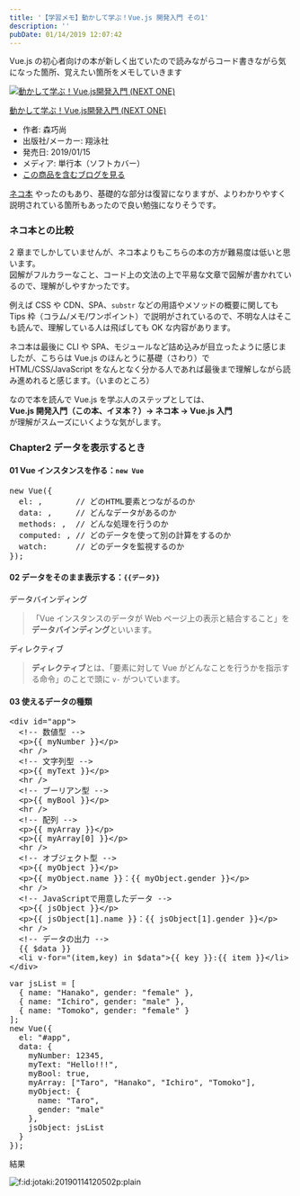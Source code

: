 ```yaml
---
title: '【学習メモ】動かして学ぶ！Vue.js 開発入門 その1'
description: ''
pubDate: 01/14/2019 12:07:42
---
```


<p>Vue.js の初心者向けの本が新しく出ていたので読みながらコード書きながら気になった箇所、覚えたい箇所をメモしていきます</p>

<p><div class="hatena-asin-detail"><a href="http://www.amazon.co.jp/exec/obidos/ASIN/4798158925/hatena-blog-22/"><img src="https://cdn-ak.f.st-hatena.com/images/fotolife/j/jotaki/20190726/20190726111911.jpg" class="hatena-asin-detail-image" alt="動かして学ぶ！Vue.js開発入門 (NEXT ONE)" title="動かして学ぶ！Vue.js開発入門 (NEXT ONE)"></a><div class="hatena-asin-detail-info"><p class="hatena-asin-detail-title"><a href="http://www.amazon.co.jp/exec/obidos/ASIN/4798158925/hatena-blog-22/">動かして学ぶ！Vue.js開発入門 (NEXT ONE)</a></p><ul><li><span class="hatena-asin-detail-label">作者:</span> 森巧尚</li><li><span class="hatena-asin-detail-label">出版社/メーカー:</span> 翔泳社</li><li><span class="hatena-asin-detail-label">発売日:</span> 2019/01/15</li><li><span class="hatena-asin-detail-label">メディア:</span> 単行本（ソフトカバー）</li><li><a href="http://d.hatena.ne.jp/asin/4798158925/hatena-blog-22" target="_blank">この商品を含むブログを見る</a></li></ul></div><div class="hatena-asin-detail-foot"></div></div></p>

<p><a href="https://www.amazon.co.jp/dp/4863542453/">ネコ本</a> やったのもあり、基礎的な部分は復習になりますが、よりわかりやすく説明されている箇所もあったので良い勉強になりそうです。</p>

<h3>ネコ本との比較</h3>

<p>2 章までしかしていませんが、ネコ本よりもこちらの本の方が難易度は低いと思います。<br/>
図解がフルカラーなこと、コード上の文法の上で平易な文章で図解が書かれているので、理解がしやすかったです。</p>

<p>例えば CSS や CDN、SPA、<code>substr</code> などの用語やメソッドの概要に関しても Tips 枠（コラム/メモ/ワンポイント）で説明がされているので、不明な人はそこも読んで、理解している人は飛ばしても OK な内容があります。</p>

<p>ネコ本は最後に CLI や SPA、モジュールなど詰め込みが目立ったように感じましたが、こちらは Vue.js のほんとうに基礎（さわり）で HTML/CSS/JavaScript をなんとなく分かる人であれば最後まで理解しながら読み進めれると感じます。（いまのところ）</p>

<p>なので本を読んで Vue.js を学ぶ人のステップとしては、<br/>
<strong>Vue.js 開発入門（この本、イヌ本？）→ ネコ本 → Vue.js 入門</strong><br/>
が理解がスムーズにいくような気がします。</p>

<h3>Chapter2 データを表示するとき</h3>

<h4>01 Vue インスタンスを作る：<code>new Vue</code></h4>

<pre class="code lang-javascript" data-lang="javascript" data-unlink><span class="synStatement">new</span> Vue(<span class="synIdentifier">{</span>
  el: ,       <span class="synComment">// どのHTML要素とつながるのか</span>
  data: ,     <span class="synComment">// どんなデータがあるのか</span>
  methods: ,  <span class="synComment">// どんな処理を行うのか</span>
  computed: , <span class="synComment">// どのデータを使って別の計算をするのか</span>
  watch:      <span class="synComment">// どのデータを監視するのか</span>
<span class="synIdentifier">}</span>);
</pre>

<h4>02 データをそのまま表示する：<code>{{データ}}</code></h4>

<p>データバインディング</p>

<blockquote><p>「Vue インスタンスのデータが Web ページ上の表示と結合すること」を<strong>データバインディング</strong>といいます。</p></blockquote>

<p>ディレクティブ</p>

<blockquote><p><strong>ディレクティブ</strong>とは、「要素に対して Vue がどんなことを行うかを指示する命令」のことで頭に <code>v-</code> がついています。</p></blockquote>

<h4>03 使えるデータの種類</h4>

<pre class="code lang-html" data-lang="html" data-unlink><span class="synIdentifier">&lt;</span><span class="synStatement">div</span><span class="synIdentifier"> </span><span class="synType">id</span><span class="synIdentifier">=</span><span class="synConstant">&quot;app&quot;</span><span class="synIdentifier">&gt;</span>
  <span class="synComment">&lt;!-- 数値型 --&gt;</span>
  <span class="synIdentifier">&lt;</span><span class="synStatement">p</span><span class="synIdentifier">&gt;</span>{{ myNumber }}<span class="synIdentifier">&lt;/</span><span class="synStatement">p</span><span class="synIdentifier">&gt;</span>
  <span class="synIdentifier">&lt;</span><span class="synStatement">hr</span><span class="synIdentifier"> /&gt;</span>
  <span class="synComment">&lt;!-- 文字列型 --&gt;</span>
  <span class="synIdentifier">&lt;</span><span class="synStatement">p</span><span class="synIdentifier">&gt;</span>{{ myText }}<span class="synIdentifier">&lt;/</span><span class="synStatement">p</span><span class="synIdentifier">&gt;</span>
  <span class="synIdentifier">&lt;</span><span class="synStatement">hr</span><span class="synIdentifier"> /&gt;</span>
  <span class="synComment">&lt;!-- ブーリアン型 --&gt;</span>
  <span class="synIdentifier">&lt;</span><span class="synStatement">p</span><span class="synIdentifier">&gt;</span>{{ myBool }}<span class="synIdentifier">&lt;/</span><span class="synStatement">p</span><span class="synIdentifier">&gt;</span>
  <span class="synIdentifier">&lt;</span><span class="synStatement">hr</span><span class="synIdentifier"> /&gt;</span>
  <span class="synComment">&lt;!-- 配列 --&gt;</span>
  <span class="synIdentifier">&lt;</span><span class="synStatement">p</span><span class="synIdentifier">&gt;</span>{{ myArray }}<span class="synIdentifier">&lt;/</span><span class="synStatement">p</span><span class="synIdentifier">&gt;</span>
  <span class="synIdentifier">&lt;</span><span class="synStatement">p</span><span class="synIdentifier">&gt;</span>{{ myArray[0] }}<span class="synIdentifier">&lt;/</span><span class="synStatement">p</span><span class="synIdentifier">&gt;</span>
  <span class="synIdentifier">&lt;</span><span class="synStatement">hr</span><span class="synIdentifier"> /&gt;</span>
  <span class="synComment">&lt;!-- オブジェクト型 --&gt;</span>
  <span class="synIdentifier">&lt;</span><span class="synStatement">p</span><span class="synIdentifier">&gt;</span>{{ myObject }}<span class="synIdentifier">&lt;/</span><span class="synStatement">p</span><span class="synIdentifier">&gt;</span>
  <span class="synIdentifier">&lt;</span><span class="synStatement">p</span><span class="synIdentifier">&gt;</span>{{ myObject.name }}：{{ myObject.gender }}<span class="synIdentifier">&lt;/</span><span class="synStatement">p</span><span class="synIdentifier">&gt;</span>
  <span class="synIdentifier">&lt;</span><span class="synStatement">hr</span><span class="synIdentifier"> /&gt;</span>
  <span class="synComment">&lt;!-- JavaScriptで用意したデータ --&gt;</span>
  <span class="synIdentifier">&lt;</span><span class="synStatement">p</span><span class="synIdentifier">&gt;</span>{{ jsObject }}<span class="synIdentifier">&lt;/</span><span class="synStatement">p</span><span class="synIdentifier">&gt;</span>
  <span class="synIdentifier">&lt;</span><span class="synStatement">p</span><span class="synIdentifier">&gt;</span>{{ jsObject[1].name }}：{{ jsObject[1].gender }}<span class="synIdentifier">&lt;/</span><span class="synStatement">p</span><span class="synIdentifier">&gt;</span>
  <span class="synIdentifier">&lt;</span><span class="synStatement">hr</span><span class="synIdentifier"> /&gt;</span>
  <span class="synComment">&lt;!-- データの出力 --&gt;</span>
  {{ $data }}
  <span class="synIdentifier">&lt;</span><span class="synStatement">li</span><span class="synIdentifier"> v-</span><span class="synType">for</span><span class="synIdentifier">=</span><span class="synConstant">&quot;(item,key) in $data&quot;</span><span class="synIdentifier">&gt;</span>{{ key }}:{{ item }}<span class="synIdentifier">&lt;/</span><span class="synStatement">li</span><span class="synIdentifier">&gt;</span>
<span class="synIdentifier">&lt;/</span><span class="synStatement">div</span><span class="synIdentifier">&gt;</span>
</pre>

<pre class="code lang-javascript" data-lang="javascript" data-unlink><span class="synIdentifier">var</span> jsList = <span class="synIdentifier">[</span>
  <span class="synIdentifier">{</span> name: <span class="synConstant">&quot;Hanako&quot;</span>, gender: <span class="synConstant">&quot;female&quot;</span> <span class="synIdentifier">}</span>,
  <span class="synIdentifier">{</span> name: <span class="synConstant">&quot;Ichiro&quot;</span>, gender: <span class="synConstant">&quot;male&quot;</span> <span class="synIdentifier">}</span>,
  <span class="synIdentifier">{</span> name: <span class="synConstant">&quot;Tomoko&quot;</span>, gender: <span class="synConstant">&quot;female&quot;</span> <span class="synIdentifier">}</span>
<span class="synIdentifier">]</span>;
<span class="synStatement">new</span> Vue(<span class="synIdentifier">{</span>
  el: <span class="synConstant">&quot;#app&quot;</span>,
  data: <span class="synIdentifier">{</span>
    myNumber: 12345,
    myText: <span class="synConstant">&quot;Hello!!!&quot;</span>,
    myBool: <span class="synConstant">true</span>,
    myArray: <span class="synIdentifier">[</span><span class="synConstant">&quot;Taro&quot;</span>, <span class="synConstant">&quot;Hanako&quot;</span>, <span class="synConstant">&quot;Ichiro&quot;</span>, <span class="synConstant">&quot;Tomoko&quot;</span><span class="synIdentifier">]</span>,
    myObject: <span class="synIdentifier">{</span>
      name: <span class="synConstant">&quot;Taro&quot;</span>,
      gender: <span class="synConstant">&quot;male&quot;</span>
    <span class="synIdentifier">}</span>,
    jsObject: jsList
  <span class="synIdentifier">}</span>
<span class="synIdentifier">}</span>);
</pre>

<p>結果</p>

<p><span itemscope itemtype="http://schema.org/Photograph"><img src="/images/hatena/20190114120502.png" alt="f:id:jotaki:20190114120502p:plain" title="f:id:jotaki:20190114120502p:plain" class="hatena-fotolife" itemprop="image"></span></p>
